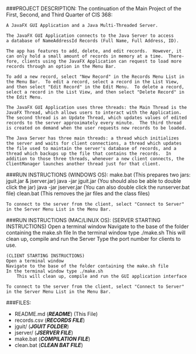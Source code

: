 ###PROJECT DESCRIPTION:
	The continuation of the Main Project of the First, Second,
	and Third Quarter of CIS 368:
	
	A JavaFX GUI Application and a Java Multi-Threaded Server.
	
	The JavaFX GUI Application connects to the Java Server to access
	a database of NameAddressId Records (Full Name, Full Address, ID).
	
	The app has features to add, delete, and edit records.  However, it
	can only hold a small amount of records in memory at a time.  There-
	fore, clients using the JavaFX Application can request to load more
	records through an option in the Menu Bar.
	
	To add a new record, select "New Record" in the Records Menu List in
	the Menu Bar.  To edit a record, select a record in the List View,
	and then select "Edit Record" in the Edit Menu.  To delete a record,
	select a record in the List View, and then select "Delete Record" in
	the Edit Menu.
	
	The JavaFX GUI Application uses three threads: the Main Thread is the
	JavaFX Thread, which allows users to interact with the Application.
	The second thread is an Update Thread, which updates values of edited
	records to the server approximately every minute.  The third thread
	is created on demand when the user requests new records to be loaded.
	
	The Java Server has three main threads: a thread which initializes
	the server and waits for client connections, a thread which updates
	the file used to maintain the server's database of records, and a
	thread which backups up the file that contains the records.  In
	addition to those three threads, whenever a new client connects, the
	ClientManager launches another thread just for that client.

###RUN INSTRUCTIONS (WINDOWS OS):
	make.bat (This prepares two jars: jguit.jar & jserver.jar)
	java -jar jguit.jar (You should also be able to double click the jar)
	java -jar jserver.jar (You can also double click the runserver.bat file)
	clean.bat (This removes the jar files and the class files)
	
	To connect to the server from the client, select "Connect to Server"
	in the Server Menu List in the Menu Bar.

###RUN INSTRUCTIONS (MAC/LINUX OS):
	(SERVER STARTING INSTRUCTIONS)
	Open a terminal window
	Navigate to the base of the folder containing the make.sh file
	In the terminal window type ./make.sh 
		This will clean up, compile and run the Server
	Type the port number for clients to use. 

	(CLIENT STARTING INSTRUCTIONS)
	Open a terminal window
	Navigate to the base of the folder containing the make.sh file
	In the terminal window type ./make.sh 
		This will clean up, compile and run the GUI application interface
	
	To connect to the server from the client, select "Connect to Server"
	in the Server Menu List in the Menu Bar.

###FILES:
- README.md             (***README***)  (This File)
- records.csv           (***RECORDS FILE***)
- jguit/                (***JGUIT FOLDER***)
- jserver/              (***JSERVER FILE***)
- make.bat              (***COMPILATION FILE***)
- clean.bat             (***CLEAN BAT FILE***)

